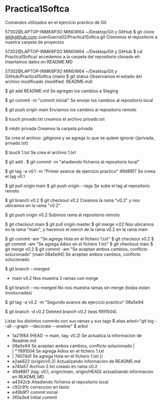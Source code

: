 # Practica1Softca

Comandos utilizados en el ejercicio practico de Git

57302@LAPTOP-INMK8P3O MINGW64 ~/Desktop/Git y GitHub
    $ git clone git@github.com:JuanGuerra02/Practica1Softca.git
        Clonomos el repositorio a nuestra carpeta de proyectos


57302@LAPTOP-INMK8P3O MINGW64 ~/Desktop/Git y GitHub
    $ cd Practica1Softca/
        accedemos a la carpeta del repositorio clonado eh insertamos datos en README.MD


57302@LAPTOP-INMK8P3O MINGW64 ~/Desktop/Git y GitHub/Practica1Softca (main)
    $ git status
        Observamos el estado del archivo modificado     (modified: README.md)

$ git add README.md
    Se agregan los cambios a Staging

$ git commit -m "commit inicial"
    Se envian los cambios al repositorio local

$ git push origin main
    Enviamos los cambios al repositorio remoto

$ touch privado.txt
    creamos el archivo privado.txt

$ mkdir privada
    Creamos la carpeta privada

Se crea el archivo .gitignore y se agrega lo que se quiere ignorar (/privada, privado.txt)

$ touch 1.txt
    Se crea el archivo 1.txt

$ git add .
$ git commit -m "añadiendo ficheros al repositorio local"

$ git tag -a v0.1 -m "Primer avance de ejercicio practico" 49d88f7
    Se creea el tag v0.1

$ git pull origin main
$ git push origin --tags
    Se sube el tag al repositorio remoto

$ git branch v0.2
$ git checkout v0.2
    Creamos la rama "v0.2" y nos ubicamos en la rama "v0.2"

$ git push origin v0.2
    Subimos rama al repositorio remoto

$ git checkout main
$ git pull origin master
$ git merge v.02
    Nos ubicamos en la rama "main", y hacemos el merch de la rama v0.2 en la rama main

$ git commit -am "Se agrega Hola en el fichero 1.txt"
$ git checkout v0.2
$ git commit -am "Se agrega Adios en el fichero 1.txt"
$ git checkout main
$ git merge v0.2
$ git commit -am "Se aceptan ambos cambios, conflicto solucionado"
    [main 08a5e94] Se aceptan ambos cambios, conflicto solucionado

$ git branch --merged
* main
  v0.2
    Nos muestra 2 ramas con merge

$ git branch --no-merged
    No nos muestra ramas sin merge (todas estan involucradas)

$ git tag -a v0.2 -m "Segundo avance de ejercicio practico" 08a5e94

$ git branch -d v0.2
Deleted branch v0.2 (was f991504).


Listar los distintos commits con sus ramas y sus tags
$ alias arbol="git log --all --graph --decorate --oneline"
$ arbol
* 1a21984 (HEAD -> main, tag: v0.2) Se actualiza la informacion de Readme.md
*   08a5e94 Se aceptan ambos cambios, conflicto solucionado
|\
| * f991504 Se agrega Adios en el fichero 1.txt
* | 74074d1 Se agrega Hola en el fichero 1.txt
|/
* a2ae622 (origin/v0.2) Actualizando informacion de README.md
* a74fa57 Archivo 2.txt creado en rama v0.2
* 49d88f7 (tag: v0.1, origin/main, origin/HEAD) actualziando informacion en README.MD
* a4342cb Añadiendo ficheros al repositorio local
* c92c91c correccion en texto
* e49b9f7 commit inicial
* 3f0a3e4 Initial commit
